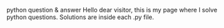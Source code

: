 python question & answer
Hello dear visitor, this is my page where I solve python questions. Solutions are inside each .py file.
